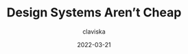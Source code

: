 ---
author: claviska
date: 2022-03-21
permalink: false
tags:
  - design-systems
  - frameworks
  - economics
target_url: https://www.abeautifulsite.net/posts/design-systems-arent-cheap/
title: Design Systems Aren’t Cheap
---